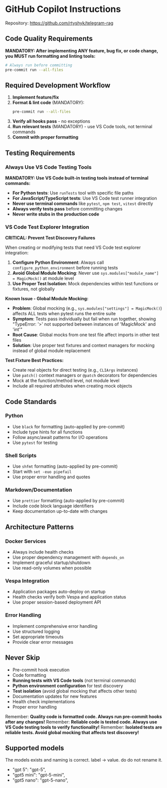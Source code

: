 # GitHub Copilot Instructions

Repository: https://github.com/rtyshyk/telegram-rag

## Code Quality Requirements

**MANDATORY: After implementing ANY feature, bug fix, or code change, you MUST run formatting and linting tools:**

```bash
# Always run before committing
pre-commit run --all-files
```

## Required Development Workflow

1. **Implement feature/fix**
2. **Format & lint code** (MANDATORY):
   ```bash
   pre-commit run --all-files
   ```
3. **Verify all hooks pass** - no exceptions
4. **Run relevant tests** (MANDATORY) - use VS Code tools, not terminal commands
5. **Commit with proper formatting**

## Testing Requirements

### Always Use VS Code Testing Tools

**MANDATORY: Use VS Code built-in testing tools instead of terminal commands:**

- **For Python tests**: Use `runTests` tool with specific file paths
- **For JavaScript/TypeScript tests**: Use VS Code test runner integration
- **Never use terminal commands** like `pytest`, `npm test`, `vitest` directly
- **Always verify tests pass** before committing changes
- **Never write stubs in the production code**

### VS Code Test Explorer Integration

**CRITICAL: Prevent Test Discovery Failures**

When creating or modifying tests that need VS Code test explorer integration:

1. **Configure Python Environment**: Always call `configure_python_environment` before running tests
2. **Avoid Global Module Mocking**: Never use `sys.modules["module_name"] = MagicMock()` at module level
3. **Use Proper Test Isolation**: Mock dependencies within test functions or fixtures, not globally

**Known Issue - Global Module Mocking:**

- **Problem**: Global mocking (e.g., `sys.modules["settings"] = MagicMock()`) affects ALL tests when pytest runs the entire suite
- **Symptom**: Tests pass individually but fail when run together, showing "TypeError: '>' not supported between instances of 'MagicMock' and 'int'"
- **Root Cause**: Global mocks from one test file affect imports in other test files
- **Solution**: Use proper test fixtures and context managers for mocking instead of global module replacement

**Test Fixture Best Practices:**

- Create real objects for direct testing (e.g., `CLIArgs` instances)
- Use `patch()` context managers or `@patch` decorators for dependencies
- Mock at the function/method level, not module level
- Include all required attributes when creating mock objects

## Code Standards

### Python

- Use `black` for formatting (auto-applied by pre-commit)
- Include type hints for all functions
- Follow async/await patterns for I/O operations
- Use `pytest` for testing

### Shell Scripts

- Use `shfmt` formatting (auto-applied by pre-commit)
- Start with `set -euo pipefail`
- Use proper error handling and quotes

### Markdown/Documentation

- Use `prettier` formatting (auto-applied by pre-commit)
- Include code block language identifiers
- Keep documentation up-to-date with changes

## Architecture Patterns

### Docker Services

- Always include health checks
- Use proper dependency management with `depends_on`
- Implement graceful startup/shutdown
- Use read-only volumes when possible

### Vespa Integration

- Application packages auto-deploy on startup
- Health checks verify both Vespa and application status
- Use proper session-based deployment API

### Error Handling

- Implement comprehensive error handling
- Use structured logging
- Set appropriate timeouts
- Provide clear error messages

## Never Skip

- Pre-commit hook execution
- Code formatting
- **Running tests with VS Code tools** (not terminal commands)
- **Python environment configuration** for test discovery
- **Test isolation** (avoid global mocking that affects other tests)
- Documentation updates for new features
- Health check implementations
- Proper error handling

Remember: **Quality code is formatted code. Always run pre-commit hooks after any changes!**
Remember: **Reliable code is tested code. Always use VS Code testing tools to verify functionality!**
Remember: **Isolated tests are reliable tests. Avoid global mocking that affects test discovery!**

## Supported models

The models exists and naming is correct. label -> value. do do not rename it.

- "gpt 5": "gpt-5",
- "gpt5 mini": "gpt-5-mini",
- "gpt5 nano": "gpt-5-nano",
